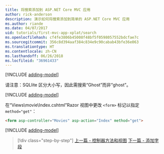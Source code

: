 ```yaml
---
title: 将搜索添加到 ASP.NET Core MVC 应用
author: rick-anderson
description: 演示如何将搜索添加到简单的 ASP.NET Core MVC 应用
ms.author: riande
ms.date: 04/07/2017
uid: tutorials/first-mvc-app-xplat/search
ms.openlocfilehash: cf4fe3806b45008f48bf5f0598057552bdcfae7c
ms.sourcegitcommit: 356c8d394aaf384c834e9c90cabab43bfe36e063
ms.translationtype: HT
ms.contentlocale: zh-CN
ms.lasthandoff: 06/26/2018
ms.locfileid: "36961433"
---
```

[!INCLUDE [adding-model](../../includes/mvc-intro/search1.md)]

请注意：SQLlite 区分大小写，因此需搜索“Ghost”而非“ghost”。

[!INCLUDE [adding-model](../../includes/mvc-intro/search2.md)]

在“Views\movie\Index.cshtml”Razor 视图中更改 `<form>` 标记以指定 `method="get"`：

```html
<form asp-controller="Movies" asp-action="Index" method="get">
```

[!INCLUDE [adding-model](../../includes/mvc-intro/search3.md)]

> [!div class="step-by-step"]
> [上一篇 - 控制器方法和视图](controller-methods-views.md)
> [下一篇 - 添加字段](new-field.md)  
